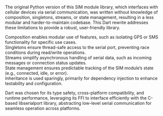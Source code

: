 The original Python version of this SIM module library, which interfaces with cellular devices via serial communication, was written without knowledge of composition, singletons, streams, or state management, resulting in a less modular and harder-to-maintain codebase. 
This Dart rewrite addresses these limitations to provide a robust, user-friendly library.

Composition enables modular use of features, such as isolating GPS or SMS functionality for specific use cases.
<br>
Singletons ensure thread-safe access to the serial port, preventing race conditions during read/write operations.
<br>
Streams simplify asynchronous handling of serial data, such as incoming messages or connection status updates. 
<br>
State management ensures predictable tracking of the SIM module’s state (e.g., connected, idle, or error). 
<br>
Inheritance is used sparingly, primarily for dependency injection to enhance testability and configuration. 
<br>

Dart was chosen for its type safety, cross-platform compatibility, and runtime performance, leveraging its FFI to interface efficiently with the C-based libserialport library, abstracting low-level serial communication for seamless operation across platforms.
